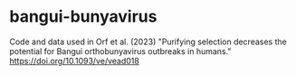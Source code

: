 # bangui-bunyavirus
Code and data used in Orf et al. (2023) "Purifying selection decreases the potential for Bangui orthobunyavirus outbreaks in humans." https://doi.org/10.1093/ve/vead018
